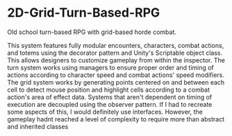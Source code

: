 # 2D-Grid-Turn-Based-RPG
Old school turn-based RPG with grid-based horde combat.

This system features fully modular encounters, characters, combat actions, and totems using the decorator pattern and Unity's Scriptable object class. 
This allows designers to customize gameplay from within the inspector. 
The turn system works using managers to ensure proper order and timing of actions according to character speed and combat actions' speed modifiers. 
The grid system works by generating points centered on and between each cell to detect mouse position and highlight cells according to a combat action's area of effect data. Systems that aren't dependent on timing of execution are decoupled using the observer pattern. 
If I had to recreate some aspects of this, I would definitely use interfaces.
However, the gameplay hadnt reached a level of complexity to require more than abstract and inherited classes
